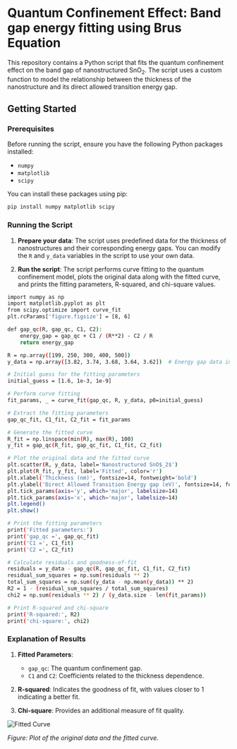 # Quantum Confinement Effect: Band gap energy fitting using Brus Equation

This repository contains a Python script that fits the quantum confinement effect on the band gap of nanostructured SnO$_2$. The script uses a custom function to model the relationship between the thickness of the nanostructure and its direct allowed transition energy gap.

## Getting Started

### Prerequisites

Before running the script, ensure you have the following Python packages installed:

- `numpy`
- `matplotlib`
- `scipy`

You can install these packages using pip:

```bash
pip install numpy matplotlib scipy
```
### Running the Script

1. **Prepare your data**: The script uses predefined data for the thickness of nanostructures and their corresponding energy gaps. You can modify the `R` and `y_data` variables in the script to use your own data.

2. **Run the script**: The script performs curve fitting to the quantum confinement model, plots the original data along with the fitted curve, and prints the fitting parameters, R-squared, and chi-square values.

```bash
import numpy as np
import matplotlib.pyplot as plt
from scipy.optimize import curve_fit
plt.rcParams['figure.figsize'] = [8, 6]

def gap_qc(R, gap_qc, C1, C2):
    energy_gap = gap_qc + C1 / (R**2) - C2 / R
    return energy_gap

R = np.array([199, 250, 300, 400, 500])  
y_data = np.array([3.82, 3.74, 3.68, 3.64, 3.62])  # Energy gap data in eV

# Initial guess for the fitting parameters
initial_guess = [1.6, 1e-3, 1e-9]

# Perform curve fitting
fit_params, _ = curve_fit(gap_qc, R, y_data, p0=initial_guess)

# Extract the fitting parameters
gap_qc_fit, C1_fit, C2_fit = fit_params

# Generate the fitted curve
R_fit = np.linspace(min(R), max(R), 100)
y_fit = gap_qc(R_fit, gap_qc_fit, C1_fit, C2_fit)

# Plot the original data and the fitted curve
plt.scatter(R, y_data, label='Nanostructured SnO$_2$')
plt.plot(R_fit, y_fit, label='Fitted', color='r')
plt.xlabel('Thickness (nm)', fontsize=14, fontweight='bold')
plt.ylabel('Direct Allowed Transition Energy gap (eV)', fontsize=14, fontweight='bold')
plt.tick_params(axis='y', which='major', labelsize=14)
plt.tick_params(axis='x', which='major', labelsize=14)
plt.legend()
plt.show()

# Print the fitting parameters
print('Fitted parameters:')
print('gap_qc =', gap_qc_fit)
print('C1 =', C1_fit)
print('C2 =', C2_fit)

# Calculate residuals and goodness-of-fit
residuals = y_data - gap_qc(R, gap_qc_fit, C1_fit, C2_fit)
residual_sum_squares = np.sum(residuals ** 2)
total_sum_squares = np.sum((y_data - np.mean(y_data)) ** 2)
R2 = 1 - (residual_sum_squares / total_sum_squares)
chi2 = np.sum(residuals ** 2) / (y_data.size - len(fit_params))

# Print R-squared and chi-square
print('R-squared:', R2)
print('chi-square:', chi2)
```

### Explanation of Results

1. **Fitted Parameters**:
   - `gap_qc`: The quantum confinement gap.
   - `C1` and `C2`: Coefficients related to the thickness dependence.

2. **R-squared**: Indicates the goodness of fit, with values closer to 1 indicating a better fit.

3. **Chi-square**: Provides an additional measure of fit quality.

![Fitted Curve](path_to_your_image.png)

*Figure: Plot of the original data and the fitted curve.*
